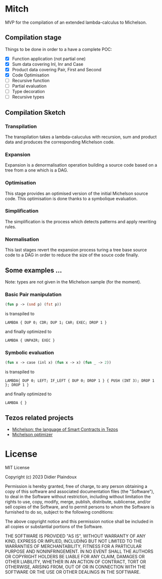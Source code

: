 # Mitch

MVP for the compilation of an extended lambda-calculus to Michelson.

## Compilation stage

Things to be done in order to a have a complete POC:

- [X] Function application (not partial one)
- [X] Sum data covering Inl, Inr and Case
- [X] Product data covering Pair, First and Second
- [X] Code Optimisation
- [ ] Recursive function
- [ ] Partial evaluation
- [ ] Type decoration
- [ ] Recursive types

## Compilation Sketch 

### Transpilation

The transpilation takes a lambda-caluculus with recursion, sum and product data and 
produces the corresponding Michelson code.

### Expansion

Expansion is a denormalisation operation building a source code based on a tree from
a one which is a DAG.

### Optimisation

This stage provides an optimised version of the initial Michelson source code. This 
optimisation is done thanks to a symbolique evaluation. 

### Simplification

The simplification is the process which detects patterns and apply rewriting rules.

### Normalisation

This last stages revert the expansion process turing a tree base source code to a DAG
in order to reduce the size of the souce code finally.

## Some examples ...

Note: types are not given in the Michelson sample (for the moment).

### Basic Pair manipulation

```ocaml
(fun p -> (snd p) (fst p))
```

is transpiled to

```michelson
LAMBDA { DUP 0; CDR; DUP 1; CAR; EXEC; DROP 1 }
```

and finally optimized to 

```michelson
LAMBDA { UNPAIR; EXEC }
```

### Symbolic evaluation 

```ocaml
(fun x -> case (inl x) (fun x -> x) (fun _ -> 2))
```

is transpiled to

```michelson
LAMBDA{ DUP 0; LEFT; IF_LEFT { DUP 0; DROP 1 } { PUSH (INT 3); DROP 1 }; DROP 1 }
```

and finally optimized to

```michelson
LAMBDA { }
```



## Tezos related projects

- [Michelson: the language of Smart Contracts in Tezos](https://tezos.gitlab.io/active/michelson.html)
- [Michelson optimizer](https://www.dailambda.jp/optz/)

# License

MIT License

Copyright (c) 2023 Didier Plaindoux

Permission is hereby granted, free of charge, to any person obtaining a copy
of this software and associated documentation files (the "Software"), to deal
in the Software without restriction, including without limitation the rights
to use, copy, modify, merge, publish, distribute, sublicense, and/or sell
copies of the Software, and to permit persons to whom the Software is
furnished to do so, subject to the following conditions:

The above copyright notice and this permission notice shall be included in all
copies or substantial portions of the Software.

THE SOFTWARE IS PROVIDED "AS IS", WITHOUT WARRANTY OF ANY KIND, EXPRESS OR
IMPLIED, INCLUDING BUT NOT LIMITED TO THE WARRANTIES OF MERCHANTABILITY,
FITNESS FOR A PARTICULAR PURPOSE AND NONINFRINGEMENT. IN NO EVENT SHALL THE
AUTHORS OR COPYRIGHT HOLDERS BE LIABLE FOR ANY CLAIM, DAMAGES OR OTHER
LIABILITY, WHETHER IN AN ACTION OF CONTRACT, TORT OR OTHERWISE, ARISING FROM,
OUT OF OR IN CONNECTION WITH THE SOFTWARE OR THE USE OR OTHER DEALINGS IN THE
SOFTWARE.
